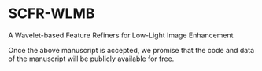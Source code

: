 # SCFR-WLMB

A Wavelet-based Feature Refiners for Low-Light Image Enhancement

Once the above manuscript is accepted, we promise that the code and data of the manuscript will be publicly available for free.
